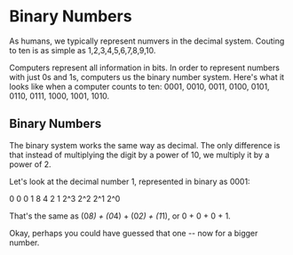 # Binary Numbers

As humans, we typically represent numvers in the decimal system. Couting to ten is as simple as 1,2,3,4,5,6,7,8,9,10.

Computers represent all information in bits. In order to represent numbers with just 0s and 1s, computers us the binary number system. Here's what it looks like when a computer counts to ten: 0001, 0010, 0011, 0100, 0101, 0110, 0111, 1000, 1001, 1010.

## Binary Numbers


The binary system works the same way as decimal. The only difference is that instead of multiplying the digit by a power of 10, we multiply it by a power of 2.

Let's look at the decimal number 1, represented in binary as 0001:

0    0    0    1
8    4    2    1
2^3 2^2  2^1  2^0 

That's the same as (0*8) + (0*4) + (0*2) + (1*1), or 0 + 0 + 0 + 1.

Okay, perhaps you could have guessed that one -- now for a bigger number.


